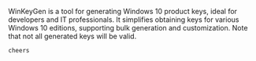 WinKeyGen is a tool for generating Windows 10 product keys, ideal for developers and IT professionals. It simplifies obtaining keys for various Windows 10 editions, supporting bulk generation and customization. Note that not all generated keys will be valid.

`cheers`
